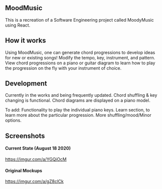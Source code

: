 ## MoodMusic
This is a recreation of a Software Engineering project called MoodyMusic using React.

## How it works
Using MoodMusic, one can generate chord progressions to develop ideas for new or existing songs! Modify the tempo, key, instrument, and pattern. View chord progressions on a piano or guitar diagram to learn how to play the progression on the fly with your instrument of choice.

## Development
Currently in the works and being frequently updated. 
Chord shuffling & key changing is functional.
Chord diagrams are displayed on a piano model.

To add:
Functionality to play the individual piano keys.
Learn section, to learn more about the particular progression.
More shuffling/mood/Minor options.

## Screenshots
#### Current State (August 18 2020)
https://imgur.com/a/YGQiOcM

#### Original Mockups
https://imgur.com/a/gZ8clCk
